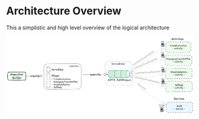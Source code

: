 # Architecture Overview

This a simplistic and high level overview of the logical architecture

![Logical architecture](../architecture.png)